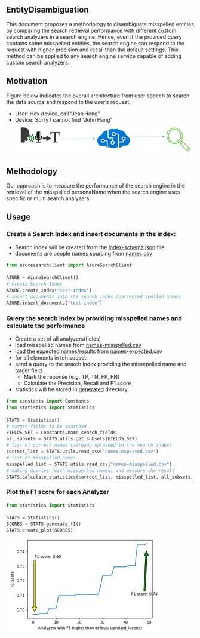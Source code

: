 ## EntityDisambiguation
This document proposes a methodology to disambiguate misspelled entities by comparing the search retrieval 
performance with different custom search analyzers in a search engine.
 Hence, even if the provided query contains some misspelled entities, 
 the search engine can respond to the request with higher precision and 
 recall than the default settings. This method can be applied to any 
 search engine service capable of adding custom search analyzers.
 
## Motivation
Figure below indicates the overall architecture from user speech to search the data source and respond to the user’s request. 

- User: Hey device, call “Jean Heng”  
- Device: Sorry I cannot find “John Hang”  
![scenario](doc-resources/scenario.png)

## Methodology

Our approach is to measure the performance of the search engine in the retrieval of the misspelled personaName when the search engine uses specific or multi search analyzers.

## Usage

### Create a Search Index and insert documents in the index:
- Search index will be created from the [index-schema.json](resource/index-schema.json) file
- documents are people names sourcing from [names.csv](resources/names.csv)

```python
from azuresearchclient import AzureSearchClient

AZURE = AzureSearchClient()
# Create Search Index
AZURE.create_index("test-index")
# insert documents into the search index (corrected spelled names)
AZURE.insert_documents("test-index")
```
### Query the search index by providing misspelled names and calculate the performance
- Create a set of all analyzers(fields)
- load misspelled names from [names-misspelled.csv](resources/names-misspelled.csv)
- load the expected names/results from [names-expected.csv](resources/names-expected.csv)
- for all elements in teh subset:
- send a query to the search index providing the missepelled name and target field
    - Mark the reponse (e.g. TP, TN, FP, FN)
    - Calculate the Precision, Recall and F1 score
- statistics will be stored in [generated](generated) directory

```python
from constants import Constants
from statistics import Statistics

STATS = Statistics()
# target fields to be searched
FIELDS_SET = Constants.name_search_fields
all_subsets = STATS.utils.get_subsets(FIELDS_SET)
# list of correct names (already uploaded to the search index)
correct_list = STATS.utils.read_csv("names-expected.csv")
# list of misspelled names
misspelled_list = STATS.utils.read_csv("names-misspelled.csv")
# making queries (with misspelled names) and measure the result
STATS.calculate_statistics(correct_list, misspelled_list, all_subsets, AZURE, True)
```
### Plot the F1 score for each Analyzer

```python
from statistics import Statistics

STATS = Statistics()
SCORES = STATS.generate_f1()
STATS.create_plot(SCORES)
```

![plot](doc-resources/plot.png)